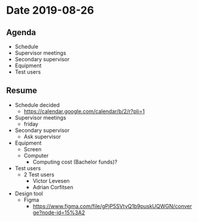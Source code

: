 # Date 2019-08-26

## Agenda

- Schedule
- Supervisor meetings
- Secondary supervisor
- Equipment
- Test users

## Resume

- Schedule decided
  - https://calendar.google.com/calendar/b/2/r?pli=1
- Supervisor meetings
  - friday
- Secondary supervisor
  - Ask supervisor
- Equipment
  - Screen
  - Computer
    - Computing cost (Bachelor funds)?
- Test users
  - 2 Test users
    - Victor Levesen
    - Adrian Corfitsen
- Design tool
  - Figma
    - https://www.figma.com/file/gPjP5SVtyQ1b9puskUQWGN/converge?node-id=15%3A2
